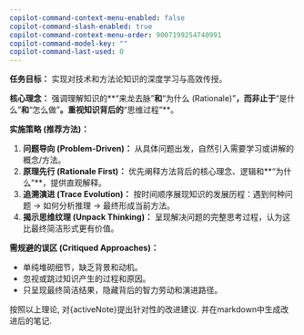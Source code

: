 ```yaml
---
copilot-command-context-menu-enabled: false
copilot-command-slash-enabled: true
copilot-command-context-menu-order: 9007199254740991
copilot-command-model-key: ""
copilot-command-last-used: 0
---
```

**任务目标：** 实现对技术和方法论知识的深度学习与高效传授。

**核心理念：** 强调理解知识的**“来龙去脉”**和**“为什么 (Rationale)”**，而非止于**“是什么”**和**“怎么做”**。重视知识背后的**“思维过程”**。

**实施策略 (推荐方法)：**

1. **问题导向 (Problem-Driven)：** 从具体问题出发，自然引入需要学习或讲解的概念/方法。
2. **原理先行 (Rationale First)：** 优先阐释方法背后的核心理念、逻辑和**“为什么”**，提供直观解释。
3. **追溯演进 (Trace Evolution)：** 按时间顺序展现知识的发展历程：遇到何种问题 -> 如何分析推理 -> 最终形成当前方法。
4. **揭示思维纹理 (Unpack Thinking)：** 呈现解决问题的完整思考过程，认为这比最终简洁形式更有价值。

**需规避的误区 (Critiqued Approaches)：**

- 单纯堆砌细节，缺乏背景和动机。
- 忽视或跳过知识产生的过程和原因。
- 只呈现最终简洁结果，隐藏背后的智力劳动和演进路径。

按照以上理论, 对{activeNote}提出针对性的改进建议. 并在markdown中生成改进后的笔记.